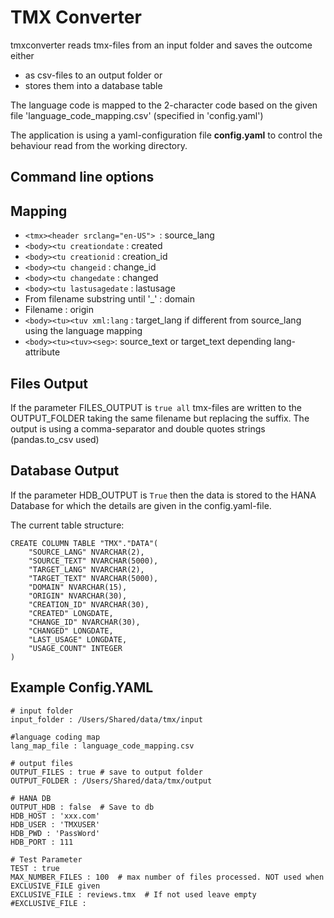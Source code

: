 # TMX Converter

tmxconverter reads tmx-files from an input folder and saves the outcome either
* as csv-files to an output folder or
* stores them into a database table


The language code is mapped to the 2-character code based on the given file 'language_code_mapping.csv' (specified in 'config.yaml')

The application is using a yaml-configuration file **config.yaml** to control the behaviour read from the working directory. 

## Command line options



## Mapping

* ```<tmx><header srclang="en-US"> ```: source_lang
* ```<body><tu creationdate``` : created
* ```<body><tu creationid``` : creation_id
* ```<body><tu changeid``` : change_id
* ```<body><tu changedate``` : changed
* ```<body><tu lastusagedate``` : lastusage
* From filename substring until '_' : domain
* Filename : origin
* ```<body><tu><tuv xml:lang``` : target_lang if different from source_lang using the language mapping
*  ```<body><tu><tuv><seg>```: source_text or target_text depending lang-attribute

## Files Output

If the parameter FILES_OUTPUT is ```true all``` tmx-files are written to the OUTPUT_FOLDER taking the same filename but replacing the suffix. 
The output is using a comma-separator and double quotes strings (pandas.to_csv used)

## Database Output

If the parameter HDB_OUTPUT is ````True```` then the data is stored to the HANA Database for which the details are given in the 
config.yaml-file.

The current table structure: 

```
CREATE COLUMN TABLE "TMX"."DATA"(
	"SOURCE_LANG" NVARCHAR(2),
	"SOURCE_TEXT" NVARCHAR(5000),
	"TARGET_LANG" NVARCHAR(2),
	"TARGET_TEXT" NVARCHAR(5000),
	"DOMAIN" NVARCHAR(15),
	"ORIGIN" NVARCHAR(30),
	"CREATION_ID" NVARCHAR(30),
	"CREATED" LONGDATE,
	"CHANGE_ID" NVARCHAR(30),
	"CHANGED" LONGDATE,
	"LAST_USAGE" LONGDATE,
	"USAGE_COUNT" INTEGER
)
```

## Example Config.YAML
```
# input folder
input_folder : /Users/Shared/data/tmx/input

#language coding map
lang_map_file : language_code_mapping.csv

# output files
OUTPUT_FILES : true # save to output folder
OUTPUT_FOLDER : /Users/Shared/data/tmx/output

# HANA DB
OUTPUT_HDB : false  # Save to db
HDB_HOST : 'xxx.com'
HDB_USER : 'TMXUSER'
HDB_PWD : 'PassWord'
HDB_PORT : 111

# Test Parameter
TEST : true
MAX_NUMBER_FILES : 100  # max number of files processed. NOT used when EXCLUSIVE_FILE given
EXCLUSIVE_FILE : reviews.tmx  # If not used leave empty
#EXCLUSIVE_FILE :
```
